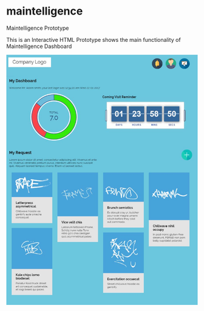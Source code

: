 # maintelligence
Maintelligence Prototype

This is an Interactive HTML Prototype shows the main functionality of Maintelligence Dashboard


![Image of Maintelligance](https://raw.githubusercontent.com/MostafaAbdElkareem/maintelligence/master/maintelligance_img.jpg)